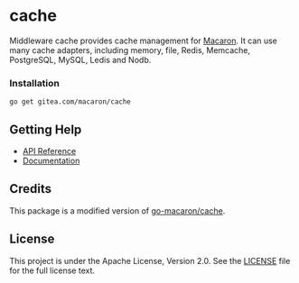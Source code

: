 # cache

Middleware cache provides cache management for [Macaron](https://github.com/go-macaron/macaron). It can use many cache adapters, including memory, file, Redis, Memcache, PostgreSQL, MySQL, Ledis and Nodb.

### Installation

	go get gitea.com/macaron/cache

## Getting Help

- [API Reference](https://gowalker.org/gitea.com/macaron/cache)
- [Documentation](http://go-macaron.com/docs/middlewares/cache)

## Credits

This package is a modified version of [go-macaron/cache](github.com/go-macaron/cache).

## License

This project is under the Apache License, Version 2.0. See the [LICENSE](LICENSE) file for the full license text.